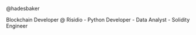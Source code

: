 @hadesbaker

Blockchain Developer @ Risidio -
Python Developer - 
Data Analyst -
Solidity Engineer




